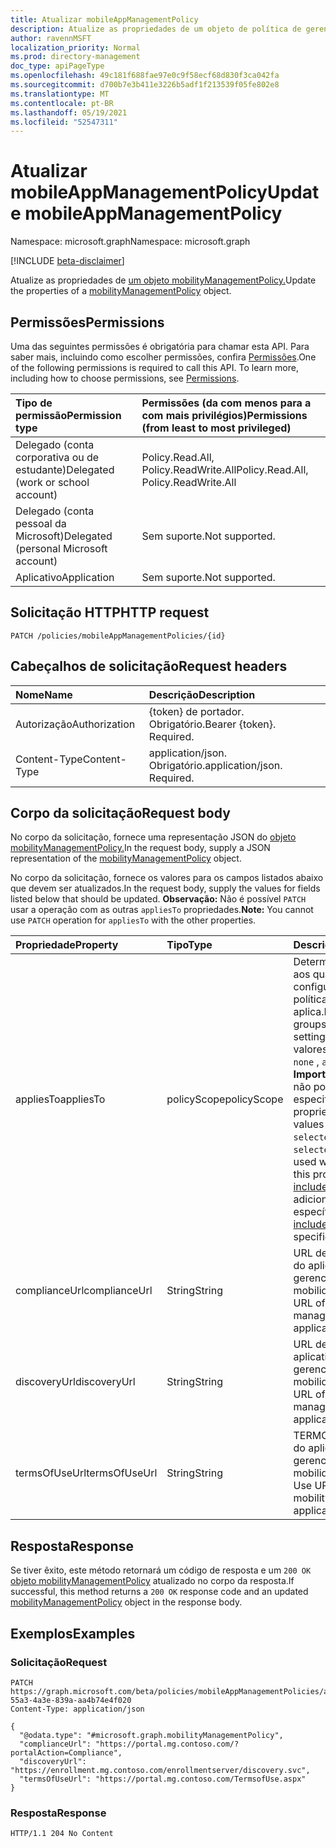 ```yaml
---
title: Atualizar mobileAppManagementPolicy
description: Atualize as propriedades de um objeto de política de gerenciamento de aplicativo móvel.
author: ravennMSFT
localization_priority: Normal
ms.prod: directory-management
doc_type: apiPageType
ms.openlocfilehash: 49c181f688fae97e0c9f58ecf68d830f3ca042fa
ms.sourcegitcommit: d700b7e3b411e3226b5adf1f213539f05fe802e8
ms.translationtype: MT
ms.contentlocale: pt-BR
ms.lasthandoff: 05/19/2021
ms.locfileid: "52547311"
---
```

# <a name="update-mobileappmanagementpolicy"></a><span data-ttu-id="b372f-103">Atualizar mobileAppManagementPolicy</span><span class="sxs-lookup"><span data-stu-id="b372f-103">Update mobileAppManagementPolicy</span></span>

<span data-ttu-id="b372f-104">Namespace: microsoft.graph</span><span class="sxs-lookup"><span data-stu-id="b372f-104">Namespace: microsoft.graph</span></span>

[!INCLUDE [beta-disclaimer](../../includes/beta-disclaimer.md)]

<span data-ttu-id="b372f-105">Atualize as propriedades de [um objeto mobilityManagementPolicy.](../resources/mobilitymanagementpolicy.md)</span><span class="sxs-lookup"><span data-stu-id="b372f-105">Update the properties of a [mobilityManagementPolicy](../resources/mobilitymanagementpolicy.md) object.</span></span>

## <a name="permissions"></a><span data-ttu-id="b372f-106">Permissões</span><span class="sxs-lookup"><span data-stu-id="b372f-106">Permissions</span></span>

<span data-ttu-id="b372f-p101">Uma das seguintes permissões é obrigatória para chamar esta API. Para saber mais, incluindo como escolher permissões, confira [Permissões](/graph/permissions-reference).</span><span class="sxs-lookup"><span data-stu-id="b372f-p101">One of the following permissions is required to call this API. To learn more, including how to choose permissions, see [Permissions](/graph/permissions-reference).</span></span>

|<span data-ttu-id="b372f-109">Tipo de permissão</span><span class="sxs-lookup"><span data-stu-id="b372f-109">Permission type</span></span>|<span data-ttu-id="b372f-110">Permissões (da com menos para a com mais privilégios)</span><span class="sxs-lookup"><span data-stu-id="b372f-110">Permissions (from least to most privileged)</span></span>|
|:---|:---|
|<span data-ttu-id="b372f-111">Delegado (conta corporativa ou de estudante)</span><span class="sxs-lookup"><span data-stu-id="b372f-111">Delegated (work or school account)</span></span>|<span data-ttu-id="b372f-112">Policy.Read.All, Policy.ReadWrite.All</span><span class="sxs-lookup"><span data-stu-id="b372f-112">Policy.Read.All, Policy.ReadWrite.All</span></span>|
|<span data-ttu-id="b372f-113">Delegado (conta pessoal da Microsoft)</span><span class="sxs-lookup"><span data-stu-id="b372f-113">Delegated (personal Microsoft account)</span></span> | <span data-ttu-id="b372f-114">Sem suporte.</span><span class="sxs-lookup"><span data-stu-id="b372f-114">Not supported.</span></span>|
|<span data-ttu-id="b372f-115">Aplicativo</span><span class="sxs-lookup"><span data-stu-id="b372f-115">Application</span></span> | <span data-ttu-id="b372f-116">Sem suporte.</span><span class="sxs-lookup"><span data-stu-id="b372f-116">Not supported.</span></span>|

## <a name="http-request"></a><span data-ttu-id="b372f-117">Solicitação HTTP</span><span class="sxs-lookup"><span data-stu-id="b372f-117">HTTP request</span></span>

<!-- {
  "blockType": "ignored"
}
-->

``` http
PATCH /policies/mobileAppManagementPolicies/{id}
```

## <a name="request-headers"></a><span data-ttu-id="b372f-118">Cabeçalhos de solicitação</span><span class="sxs-lookup"><span data-stu-id="b372f-118">Request headers</span></span>

|<span data-ttu-id="b372f-119">Nome</span><span class="sxs-lookup"><span data-stu-id="b372f-119">Name</span></span>|<span data-ttu-id="b372f-120">Descrição</span><span class="sxs-lookup"><span data-stu-id="b372f-120">Description</span></span>|
|:---|:---|
|<span data-ttu-id="b372f-121">Autorização</span><span class="sxs-lookup"><span data-stu-id="b372f-121">Authorization</span></span>|<span data-ttu-id="b372f-p102">{token} de portador. Obrigatório.</span><span class="sxs-lookup"><span data-stu-id="b372f-p102">Bearer {token}. Required.</span></span>|
|<span data-ttu-id="b372f-124">Content-Type</span><span class="sxs-lookup"><span data-stu-id="b372f-124">Content-Type</span></span>|<span data-ttu-id="b372f-p103">application/json. Obrigatório.</span><span class="sxs-lookup"><span data-stu-id="b372f-p103">application/json. Required.</span></span>|

## <a name="request-body"></a><span data-ttu-id="b372f-127">Corpo da solicitação</span><span class="sxs-lookup"><span data-stu-id="b372f-127">Request body</span></span>

<span data-ttu-id="b372f-128">No corpo da solicitação, fornece uma representação JSON do [objeto mobilityManagementPolicy.](../resources/mobilitymanagementpolicy.md)</span><span class="sxs-lookup"><span data-stu-id="b372f-128">In the request body, supply a JSON representation of the [mobilityManagementPolicy](../resources/mobilitymanagementpolicy.md) object.</span></span>

<span data-ttu-id="b372f-129">No corpo da solicitação, fornece os valores para os campos listados abaixo que devem ser atualizados.</span><span class="sxs-lookup"><span data-stu-id="b372f-129">In the request body, supply the values for fields listed below that should be updated.</span></span> <span data-ttu-id="b372f-130">**Observação:** Não é possível `PATCH` usar a operação com as outras `appliesTo` propriedades.</span><span class="sxs-lookup"><span data-stu-id="b372f-130">**Note:** You cannot use `PATCH` operation for `appliesTo` with the other properties.</span></span>

|<span data-ttu-id="b372f-131">Propriedade</span><span class="sxs-lookup"><span data-stu-id="b372f-131">Property</span></span>|<span data-ttu-id="b372f-132">Tipo</span><span class="sxs-lookup"><span data-stu-id="b372f-132">Type</span></span>|<span data-ttu-id="b372f-133">Descrição</span><span class="sxs-lookup"><span data-stu-id="b372f-133">Description</span></span>|
|:---|:---|:---|
|<span data-ttu-id="b372f-134">appliesTo</span><span class="sxs-lookup"><span data-stu-id="b372f-134">appliesTo</span></span>|<span data-ttu-id="b372f-135">policyScope</span><span class="sxs-lookup"><span data-stu-id="b372f-135">policyScope</span></span>|<span data-ttu-id="b372f-136">Determina os grupos aos quais essa configuração de política se aplica.</span><span class="sxs-lookup"><span data-stu-id="b372f-136">Determines the groups this policy setting applies to.</span></span> <span data-ttu-id="b372f-137">Os valores possíveis são: `none` , `all` , `selected` **Importante:** `selected` não pode ser usado ao especificar essa propriedade.</span><span class="sxs-lookup"><span data-stu-id="b372f-137">Possible values are: `none`, `all`, `selected` **Important:** `selected` cannot be used when specifying this property.</span></span> <span data-ttu-id="b372f-138">Use [includedGroups](../api/mobileappmanagementpolicies-post-includedgroups.md) para adicionar grupos específicos.</span><span class="sxs-lookup"><span data-stu-id="b372f-138">Use [includedGroups](../api/mobileappmanagementpolicies-post-includedgroups.md) to add specific groups.</span></span>|
|<span data-ttu-id="b372f-139">complianceUrl</span><span class="sxs-lookup"><span data-stu-id="b372f-139">complianceUrl</span></span>|<span data-ttu-id="b372f-140">String</span><span class="sxs-lookup"><span data-stu-id="b372f-140">String</span></span>|<span data-ttu-id="b372f-141">URL de conformidade do aplicativo de gerenciamento de mobilidade</span><span class="sxs-lookup"><span data-stu-id="b372f-141">Compliance URL of the mobility management application</span></span>|
|<span data-ttu-id="b372f-142">discoveryUrl</span><span class="sxs-lookup"><span data-stu-id="b372f-142">discoveryUrl</span></span>|<span data-ttu-id="b372f-143">String</span><span class="sxs-lookup"><span data-stu-id="b372f-143">String</span></span>|<span data-ttu-id="b372f-144">URL de descoberta do aplicativo de gerenciamento de mobilidade</span><span class="sxs-lookup"><span data-stu-id="b372f-144">Discovery URL of the mobility management application</span></span>|
|<span data-ttu-id="b372f-145">termsOfUseUrl</span><span class="sxs-lookup"><span data-stu-id="b372f-145">termsOfUseUrl</span></span>|<span data-ttu-id="b372f-146">String</span><span class="sxs-lookup"><span data-stu-id="b372f-146">String</span></span>|<span data-ttu-id="b372f-147">TERMOS DE USO URL do aplicativo de gerenciamento de mobilidade</span><span class="sxs-lookup"><span data-stu-id="b372f-147">Terms of Use URL of the mobility management application</span></span>|

## <a name="response"></a><span data-ttu-id="b372f-148">Resposta</span><span class="sxs-lookup"><span data-stu-id="b372f-148">Response</span></span>

<span data-ttu-id="b372f-149">Se tiver êxito, este método retornará um código de resposta e um `200 OK` [objeto mobilityManagementPolicy](../resources/mobilitymanagementpolicy.md) atualizado no corpo da resposta.</span><span class="sxs-lookup"><span data-stu-id="b372f-149">If successful, this method returns a `200 OK` response code and an updated [mobilityManagementPolicy](../resources/mobilitymanagementpolicy.md) object in the response body.</span></span>

## <a name="examples"></a><span data-ttu-id="b372f-150">Exemplos</span><span class="sxs-lookup"><span data-stu-id="b372f-150">Examples</span></span>

### <a name="request"></a><span data-ttu-id="b372f-151">Solicitação</span><span class="sxs-lookup"><span data-stu-id="b372f-151">Request</span></span>

<!-- {
  "blockType": "request",
  "name": "update_mobilitymanagementpolicy"
}
-->

``` http
PATCH https://graph.microsoft.com/beta/policies/mobileAppManagementPolicies/ab90bacf-55a3-4a3e-839a-aa4b74e4f020
Content-Type: application/json

{
  "@odata.type": "#microsoft.graph.mobilityManagementPolicy",
  "complianceUrl": "https://portal.mg.contoso.com/?portalAction=Compliance",
  "discoveryUrl": "https://enrollment.mg.contoso.com/enrollmentserver/discovery.svc",
  "termsOfUseUrl": "https://portal.mg.contoso.com/TermsofUse.aspx"
}
```

### <a name="response"></a><span data-ttu-id="b372f-152">Resposta</span><span class="sxs-lookup"><span data-stu-id="b372f-152">Response</span></span>

<!-- {
  "blockType": "response",
  "truncated": true
}
-->

``` http
HTTP/1.1 204 No Content
```
